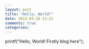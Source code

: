```yaml
---
layout: post
title: "Hello, World!"
date: 2013-03-26 21:21
comments: true
categories: 
---
```


printf("Hello, World! Firstly blog here");
